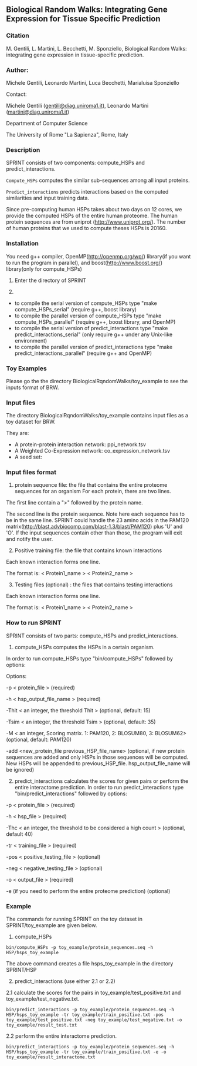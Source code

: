 ## Biological Random Walks: Integrating Gene Expression for Tissue Specific Prediction

### Citation 
M. Gentili, L. Martini, L. Becchetti, M. Sponziello, Biological Random Walks: integrating gene expression in tissue-specific prediction. 

### Author: 

Michele Gentili, Leonardo Martini, Luca Becchetti, Marialuisa Sponziello

Contact:

Michele Gentili (gentili@diag.uniroma1.it),  Leonardo Martini (martini@diag.uniroma1.it)

Department of Computer Science

The University of Rome "La Sapienza", Rome, Italy

### Description

SPRINT consists of two components: compute_HSPs and predict_interactions. 

`Compute_HSPs` computes the similar sub-sequences among all input proteins. 

`Predict_interactions` predicts interactions based on the computed similarities and input training data.

Since pre-computing human HSPs takes about two days on 12 cores, we provide the computed HSPs of the entire human proteome. The human protein sequences are from uniprot (http://www.uniprot.org/). The number of human proteins that we used to compute theses HSPs is 20160.

### Installation

You need g++ compiler, OpenMP(http://openmp.org/wp/) library(if you want to run the program in parallel), and boost(http://www.boost.org/) library(only for compute_HSPs) 

1. Enter the directory of SPRINT

2. 
 * to compile the serial version of compute_HSPs type "make compute_HSPs_serial" (require g++, boost library)
 * to compile the parallel version of compute_HSPs type "make compute_HSPs_parallel" (require g++, boost library, and OpenMP)
 * to compile the serial version of predict_interactions type "make predict_interactions_serial" (only require g++ under any Unix-like environment)
 * to compile the parallel version of predict_interactions type "make predict_interactions_parallel" (require g++ and OpenMP)

### Toy Examples

Please go the the directory BiologicalRqndomWalks/toy_example to see the inputs format of BRW. 

### Input files

The directory BiologicalRqndomWalks/toy_example contains input files as a toy dataset for BRW.

They are:

- A protein-protein interaction network: ppi_network.tsv
- A Weighted Co-Expression network: co_expression_network.tsv
- A seed set: 


### Input files format

1. protein sequence file: the file that contains the entire proteome sequences for an organism
 For each protein, there are two lines.

 The first line contain a ">" followed by the protein name.

 The second line is the protein sequence. Note here each sequence has to be in the same line. SPRINT could handle the 23 amino acids in the PAM120 matrix(http://blast.advbiocomp.com/blast-1.3/blast/PAM120) plus 'U' and 'O'. If the input sequences contain other than those, the program will exit and notify the user.

2. Positive training file: the file that contains known interactions

 Each known interaction forms one line.

 The format is: < Protein1_name > < Protein2_name >

3. Testing files (optional)	: the files that contains testing interactions	

 Each known interaction forms one line.

 The format is: < Protein1_name > < Protein2_name >

### How to run SPRINT

SPRINT consists of two parts: compute_HSPs and predict_interactions.

1. compute_HSPs computes the HSPs in a certain organism.

 In order to run compute_HSPs type "bin/compute_HSPs" followed by options:

 Options:

 -p < protein_file > (required)

 -h < hsp_output_file_name > (required)

 -Thit < an integer, the threshold Thit > (optional, default: 15) 

 -Tsim < an integer, the threshold Tsim > (optional, default: 35) 

 -M < an integer, Scoring matrix. 1: PAM120, 2: BLOSUM80, 3: BLOSUM62> (optional, default: PAM120)
 
 -add <new_protein_file previous_HSP_file_name> (optional, if new protein sequences are added and only HSPs in those sequences will be computed. New HSPs will be appended to previous_HSP_file. hsp_output_file_name will be ignored)

2. predict_interactions calculates the scores for given pairs or perform the entire interactome prediction.
 In order to run predict_interactions type "bin/predict_interactions" followed by options:
 
 -p < protein_file > (required)

 -h < hsp_file > (required)

 -Thc < an integer, the threshold to be considered a high count > (optional, default 40)

 -tr < training_file > (required)

 -pos < positive_testing_file > (optional)

 -neg < negative_testing_file > (optional) 

 -o < output_file > (required)

 -e (if you need to perform the entire proteome prediction) (optional)

### Example

The commands for running SPRINT on the toy dataset in SPRINT/toy_example are given below.

1. compute_HSPs

 ```
 bin/compute_HSPs -p toy_example/protein_sequences.seq -h HSP/hsps_toy_example 
 ```
 The above command creates a file hsps_toy_example in the directory SPRINT/HSP

2. predict_interactions (use either 2.1 or 2.2)

 2.1 calculate the scores for the pairs in toy_example/test_positive.txt and toy_example/test_negative.txt.
 ```
 bin/predict_interactions -p toy_example/protein_sequences.seq -h HSP/hsps_toy_example -tr toy_example/train_positive.txt -pos toy_example/test_positive.txt -neg toy_example/test_negative.txt -o toy_example/result_test.txt
 ```
 2.2 perform the entire interactome prediction.
```
bin/predict_interactions -p toy_example/protein_sequences.seq -h HSP/hsps_toy_example -tr toy_example/train_positive.txt -e -o toy_example/result_interactome.txt
```

